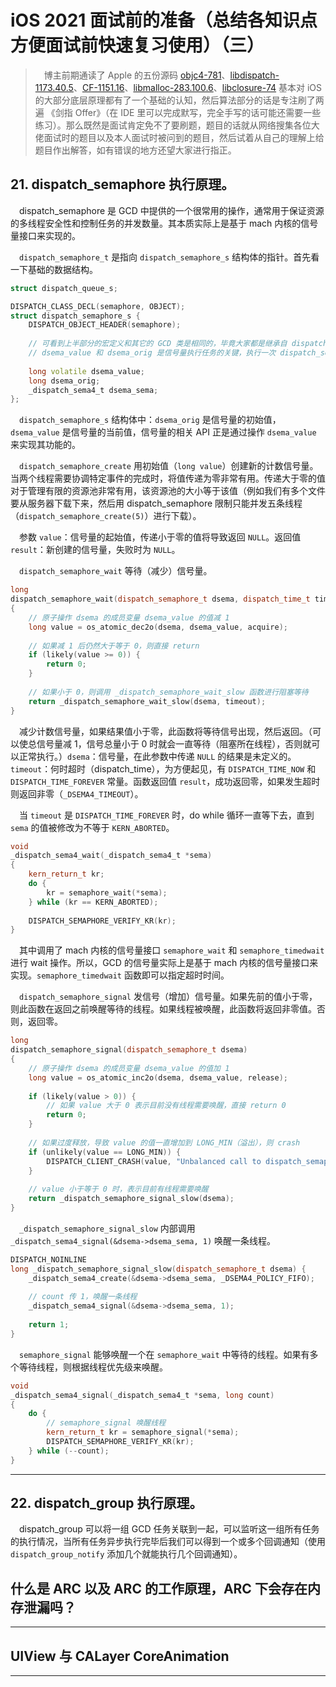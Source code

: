 # iOS 2021 面试前的准备（总结各知识点方便面试前快速复习使用）（三）

> &emsp;博主前期通读了 Apple 的五份源码 [objc4-781](https://opensource.apple.com/tarballs/objc4/)、[libdispatch-1173.40.5](https://opensource.apple.com/tarballs/libdispatch/)、[CF-1151.16](https://opensource.apple.com/tarballs/CF/)、[libmalloc-283.100.6](https://opensource.apple.com/tarballs/libmalloc/)、[libclosure-74](https://opensource.apple.com/source/libclosure/) 基本对 iOS 的大部分底层原理都有了一个基础的认知，然后算法部分的话是专注刷了两遍 《剑指 Offer》（在 IDE 里可以完成默写，完全手写的话可能还需要一些练习）。那么既然是面试肯定免不了要刷题，题目的话就从网络搜集各位大佬面试时的题目以及本人面试时被问到的题目，然后试着从自己的理解上给题目作出解答，如有错误的地方还望大家进行指正。   

## 21. dispatch_semaphore 执行原理。
&emsp;dispatch_semaphore 是 GCD 中提供的一个很常用的操作，通常用于保证资源的多线程安全性和控制任务的并发数量。其本质实际上是基于 mach 内核的信号量接口来实现的。

&emsp;`dispatch_semaphore_t` 是指向 `dispatch_semaphore_s` 结构体的指针。首先看一下基础的数据结构。
```c++
struct dispatch_queue_s;

DISPATCH_CLASS_DECL(semaphore, OBJECT);
struct dispatch_semaphore_s {
    DISPATCH_OBJECT_HEADER(semaphore);
    
    // 可看到上半部分的宏定义和其它的 GCD 类是相同的，毕竟大家都是继承自 dispatch_object_s，重点是下面两个新的成员变量，
    // dsema_value 和 dsema_orig 是信号量执行任务的关键，执行一次 dispatch_semaphore_wait 操作，dsema_value 的值就做一次减操作。
    
    long volatile dsema_value;
    long dsema_orig;
    _dispatch_sema4_t dsema_sema;
};
```
&emsp;`dispatch_semaphore_s` 结构体中：`dsema_orig` 是信号量的初始值，`dsema_value` 是信号量的当前值，信号量的相关 API 正是通过操作 `dsema_value` 来实现其功能的。

&emsp;`dispatch_semaphore_create` 用初始值（`long value`）创建新的计数信号量。当两个线程需要协调特定事件的完成时，将值传递为零非常有用。传递大于零的值对于管理有限的资源池非常有用，该资源池的大小等于该值（例如我们有多个文件要从服务器下载下来，然后用 dispatch_semaphore 限制只能并发五条线程（`dispatch_semaphore_create(5)`）进行下载）。

&emsp;参数 `value`：信号量的起始值，传递小于零的值将导致返回 `NULL`。返回值 `result`：新创建的信号量，失败时为 `NULL`。

&emsp;`dispatch_semaphore_wait` 等待（减少）信号量。
```c++
long
dispatch_semaphore_wait(dispatch_semaphore_t dsema, dispatch_time_t timeout)
{
    // 原子操作 dsema 的成员变量 dsema_value 的值减 1
    long value = os_atomic_dec2o(dsema, dsema_value, acquire);
    
    // 如果减 1 后仍然大于等于 0，则直接 return 
    if (likely(value >= 0)) {
        return 0;
    }
    
    // 如果小于 0，则调用 _dispatch_semaphore_wait_slow 函数进行阻塞等待
    return _dispatch_semaphore_wait_slow(dsema, timeout);
}
```
&emsp;减少计数信号量，如果结果值小于零，此函数将等待信号出现，然后返回。（可以使总信号量减 1，信号总量小于 0 时就会一直等待（阻塞所在线程），否则就可以正常执行。）`dsema`：信号量，在此参数中传递 `NULL` 的结果是未定义的。`timeout`：何时超时（dispatch_time），为方便起见，有 `DISPATCH_TIME_NOW` 和 `DISPATCH_TIME_FOREVER` 常量。函数返回值 `result`，成功返回零，如果发生超时则返回非零（`_DSEMA4_TIMEOUT`）。

&emsp;当 `timeout` 是 `DISPATCH_TIME_FOREVER` 时，do while 循环一直等下去，直到 `sema` 的值被修改为不等于 `KERN_ABORTED`。
```c++
void
_dispatch_sema4_wait(_dispatch_sema4_t *sema)
{
    kern_return_t kr;
    do {
        kr = semaphore_wait(*sema);
    } while (kr == KERN_ABORTED);
    
    DISPATCH_SEMAPHORE_VERIFY_KR(kr);
}
```
&emsp;其中调用了 mach 内核的信号量接口 `semaphore_wait` 和 `semaphore_timedwait` 进行 wait 操作。所以，GCD 的信号量实际上是基于 mach 内核的信号量接口来实现。`semaphore_timedwait` 函数即可以指定超时时间。

&emsp;`dispatch_semaphore_signal` 发信号（增加）信号量。如果先前的值小于零，则此函数在返回之前唤醒等待的线程。如果线程被唤醒，此函数将返回非零值。否则，返回零。
```c++
long
dispatch_semaphore_signal(dispatch_semaphore_t dsema)
{
    // 原子操作 dsema 的成员变量 dsema_value 的值加 1
    long value = os_atomic_inc2o(dsema, dsema_value, release);
    
    if (likely(value > 0)) {
        // 如果 value 大于 0 表示目前没有线程需要唤醒，直接 return 0
        return 0;
    }
    
    // 如果过度释放，导致 value 的值一直增加到 LONG_MIN（溢出），则 crash 
    if (unlikely(value == LONG_MIN)) {
        DISPATCH_CLIENT_CRASH(value, "Unbalanced call to dispatch_semaphore_signal()");
    }
    
    // value 小于等于 0 时，表示目前有线程需要唤醒
    return _dispatch_semaphore_signal_slow(dsema);
}
```

&emsp;`_dispatch_semaphore_signal_slow` 内部调用 `_dispatch_sema4_signal(&dsema->dsema_sema, 1)` 唤醒一条线程。
```c++
DISPATCH_NOINLINE
long _dispatch_semaphore_signal_slow(dispatch_semaphore_t dsema) {
    _dispatch_sema4_create(&dsema->dsema_sema, _DSEMA4_POLICY_FIFO);
    
    // count 传 1，唤醒一条线程
    _dispatch_sema4_signal(&dsema->dsema_sema, 1);
    
    return 1;
}
```
&emsp;`semaphore_signal` 能够唤醒一个在 `semaphore_wait` 中等待的线程。如果有多个等待线程，则根据线程优先级来唤醒。
```c++
void
_dispatch_sema4_signal(_dispatch_sema4_t *sema, long count)
{
    do {
        // semaphore_signal 唤醒线程
        kern_return_t kr = semaphore_signal(*sema);
        DISPATCH_SEMAPHORE_VERIFY_KR(kr);
    } while (--count);
}
```

***

## 22. dispatch_group 执行原理。
&emsp;dispatch_group 可以将一组 GCD 任务关联到一起，可以监听这一组所有任务的执行情况，当所有任务异步执行完毕后我们可以得到一个或多个回调通知（使用 `dispatch_group_notify` 添加几个就能执行几个回调通知）。














## 什么是 ARC 以及 ARC 的工作原理，ARC 下会存在内存泄漏吗？

***

## UIView 与 CALayer  CoreAnimation 

***
